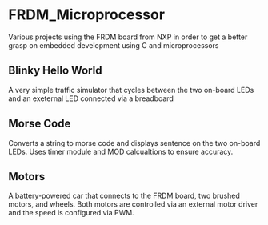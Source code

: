 # FRDM_Microprocessor
Various projects using the FRDM board from NXP in order to get a better grasp on embedded development using C and microprocessors

## Blinky Hello World
A very simple traffic simulator that cycles between the two on-board LEDs and an exeternal LED connected via a breadboard

## Morse Code
Converts a string to morse code and displays sentence on the two on-board LEDs. Uses timer module and MOD calcualtions to ensure accuracy.

## Motors
A battery-powered car that connects to the FRDM board, two brushed motors, and wheels. Both motors are controlled via an external motor driver and the speed is configured via PWM.

